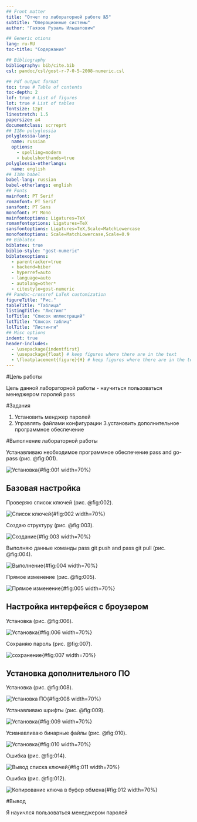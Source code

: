 ```yaml
---
## Front matter
title: "Отчет по лабораторной работе №5"
subtitle: "Операционные системы"
author: "Гаязов Рузаль Ильшатович"

## Generic otions
lang: ru-RU
toc-title: "Содержание"

## Bibliography
bibliography: bib/cite.bib
csl: pandoc/csl/gost-r-7-0-5-2008-numeric.csl

## Pdf output format
toc: true # Table of contents
toc-depth: 2
lof: true # List of figures
lot: true # List of tables
fontsize: 12pt
linestretch: 1.5
papersize: a4
documentclass: scrreprt
## I18n polyglossia
polyglossia-lang:
  name: russian
  options:
	- spelling=modern
	- babelshorthands=true
polyglossia-otherlangs:
  name: english
## I18n babel
babel-lang: russian
babel-otherlangs: english
## Fonts
mainfont: PT Serif
romanfont: PT Serif
sansfont: PT Sans
monofont: PT Mono
mainfontoptions: Ligatures=TeX
romanfontoptions: Ligatures=TeX
sansfontoptions: Ligatures=TeX,Scale=MatchLowercase
monofontoptions: Scale=MatchLowercase,Scale=0.9
## Biblatex
biblatex: true
biblio-style: "gost-numeric"
biblatexoptions:
  - parentracker=true
  - backend=biber
  - hyperref=auto
  - language=auto
  - autolang=other*
  - citestyle=gost-numeric
## Pandoc-crossref LaTeX customization
figureTitle: "Рис."
tableTitle: "Таблица"
listingTitle: "Листинг"
lofTitle: "Список иллюстраций"
lotTitle: "Список таблиц"
lolTitle: "Листинги"
## Misc options
indent: true
header-includes:
  - \usepackage{indentfirst}
  - \usepackage{float} # keep figures where there are in the text
  - \floatplacement{figure}{H} # keep figures where there are in the text
---
```


#Цель работы

Цель данной лабораторной работы - научиться пользоваться менеджером паролей pass

#Задания 

1. Установить менджер паролей
2. Управлять файлами конфигурации
3.установить дополнительное программное обеспечение

#Выполнение лабораторной работы

Устанавливаю необходимое программное обеспечение  pass and go-pass (рис. @fig:001).

![Установка](image/1.png){#fig:001 width=70%}

## Базовая настройка 

Проверяю список ключей (рис. @fig:002).

![Список ключей](image/3.png){#fig:002 width=70%}

Создаю структуру (рис. @fig:003).

![Создание](image/4.png){#fig:003 width=70%}

Выполняю данные команды pass git push and pass git pull (рис. @fig:004).

![Выполнение](image/5.png){#fig:004 width=70%}

Прямое изменение (рис. @fig:005).

![Прямое изменение](image/6.png){#fig:005 width=70%}

## Настройка интерфейся с броузером

Установка (рис. @fig:006).

![Установка](image/9.png){#fig:006 width=70%}

Сохраняю пароль (рис. @fig:007).

![сохранение](image/10.png){#fig:007 width=70%}

## Установка дополнительного ПО

Установка (рис. @fig:008).

![Установка ПО](image/11.png){#fig:008 width=70%}

Устанавливаю шрифты (рис. @fig:009).

![Установка](image/12.png){#fig:009 width=70%}

Усианавливаю бинарные файлы (рис. @fig:010).

![Установка](image/13.png){#fig:010 width=70%}

Ошибка (рис. @fig:014).

![Вывод списка ключей](image/14.png){#fig:011 width=70%}

Ошибка (рис. @fig:012).

![Копирование ключа в буфер обмена](image/15.png){#fig:012 width=70%}

#Вывод

Я науичлся пользоваться менеджером паролей



